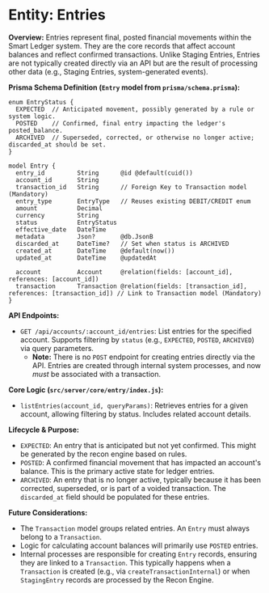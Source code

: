 # Entity: Entries

**Overview:**
Entries represent final, posted financial movements within the Smart Ledger system. They are the core records that affect account balances and reflect confirmed transactions. Unlike Staging Entries, Entries are not typically created directly via an API but are the result of processing other data (e.g., Staging Entries, system-generated events).

**Prisma Schema Definition (`Entry` model from `prisma/schema.prisma`):**
```prisma
enum EntryStatus {
  EXPECTED  // Anticipated movement, possibly generated by a rule or system logic.
  POSTED    // Confirmed, final entry impacting the ledger's posted_balance.
  ARCHIVED  // Superseded, corrected, or otherwise no longer active; discarded_at should be set.
}

model Entry {
  entry_id         String      @id @default(cuid())
  account_id       String
  transaction_id   String      // Foreign Key to Transaction model (Mandatory)
  entry_type       EntryType   // Reuses existing DEBIT/CREDIT enum
  amount           Decimal
  currency         String
  status           EntryStatus
  effective_date   DateTime
  metadata         Json?       @db.JsonB
  discarded_at     DateTime?   // Set when status is ARCHIVED
  created_at       DateTime    @default(now())
  updated_at       DateTime    @updatedAt

  account          Account     @relation(fields: [account_id], references: [account_id])
  transaction      Transaction @relation(fields: [transaction_id], references: [transaction_id]) // Link to Transaction model (Mandatory)
}
```

**API Endpoints:**
- `GET /api/accounts/:account_id/entries`: List entries for the specified account. Supports filtering by `status` (e.g., `EXPECTED`, `POSTED`, `ARCHIVED`) via query parameters.
  - **Note:** There is no `POST` endpoint for creating entries directly via the API. Entries are created through internal system processes, and now *must* be associated with a transaction.

**Core Logic (`src/server/core/entry/index.js`):**
- `listEntries(account_id, queryParams)`: Retrieves entries for a given account, allowing filtering by status. Includes related account details.

**Lifecycle & Purpose:**
- `EXPECTED`: An entry that is anticipated but not yet confirmed. This might be generated by the recon engine based on rules.
- `POSTED`: A confirmed financial movement that has impacted an account's balance. This is the primary active state for ledger entries.
- `ARCHIVED`: An entry that is no longer active, typically because it has been corrected, superseded, or is part of a voided transaction. The `discarded_at` field should be populated for these entries.

**Future Considerations:**
- The `Transaction` model groups related entries. An `Entry` must always belong to a `Transaction`.
- Logic for calculating account balances will primarily use `POSTED` entries.
- Internal processes are responsible for creating `Entry` records, ensuring they are linked to a `Transaction`. This typically happens when a `Transaction` is created (e.g., via `createTransactionInternal`) or when `StagingEntry` records are processed by the Recon Engine.
